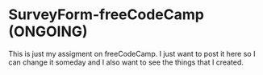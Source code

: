 # SurveyForm-freeCodeCamp (ONGOING)
This is just my assigment on freeCodeCamp. I just want to post it here so I can change it someday and I also
want to see the things that I created. 
